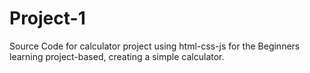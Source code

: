 # Project-1
Source Code for calculator project using html-css-js for the Beginners learning project-based, creating a simple calculator.
